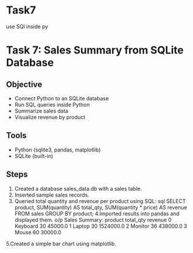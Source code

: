 # Task7
use SQl inside py
# Task 7: Sales Summary from SQLite Database

## Objective
- Connect Python to an SQLite database
- Run SQL queries inside Python
- Summarize sales data
- Visualize revenue by product

## Tools
- Python (sqlite3, pandas, matplotlib)
- SQLite (built-in)

## Steps
1. Created a database sales_data.db with a sales table.
2. Inserted sample sales records.
3. Queried total quantity and revenue per product using SQL:
   sql
   SELECT product, SUM(quantity) AS total_qty, SUM(quantity * price) AS revenue
   FROM sales
   GROUP BY product;
4.Imported results into pandas and displayed them.
o/p
Sales Summary:
     product  total_qty    revenue
0  Keyboard         30    45000.0
1    Laptop         30  1524000.0
2   Monitor         36   438000.0
3     Mouse         60    30000.0

5.Created a simple bar chart using matplotlib.
